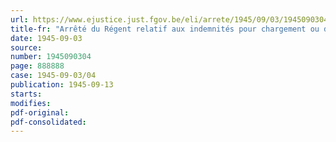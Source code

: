```yaml
---
url: https://www.ejustice.just.fgov.be/eli/arrete/1945/09/03/1945090304/justel
title-fr: "Arrêté du Régent relatif aux indemnités pour chargement ou déchargement des bateaux d'intérieur pendant la nuit ou le dimanche ou un jour férié légal (abrogé par ADR 12-12-1947, art. 2)"
date: 1945-09-03
source:
number: 1945090304
page: 888888
case: 1945-09-03/04
publication: 1945-09-13
starts:
modifies:
pdf-original:
pdf-consolidated:
---
```



